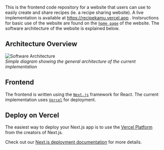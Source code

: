 This is the frontend code repository for a website that users can use to easily create and share recipes (ie. a recipe sharing website). A live implementation is available at https://recipekamu.vercel.app . Instsructions for basic use of the website are found on the [`home page`](https://recipekamu.vercel.app) of the website. The software architecture of the website is explained below.

## Architecture Overview
![Software Architecture](https://github.com/ch999999/RecipesFrontend/blob/master/Extra_Images/architecture.PNG) <br />
*Simple diagram showing the general architecture of the current implementation*

## Frontend
The frontend is written using the [`Next.js`](https://nextjs.org/) framework for React. The current implementation uses [`Vercel`](https://vercel.com/) for deployment.

## Deploy on Vercel

The easiest way to deploy your Next.js app is to use the [Vercel Platform](https://vercel.com/new?utm_medium=default-template&filter=next.js&utm_source=create-next-app&utm_campaign=create-next-app-readme) from the creators of Next.js.

Check out our [Next.js deployment documentation](https://nextjs.org/docs/deployment) for more details.
